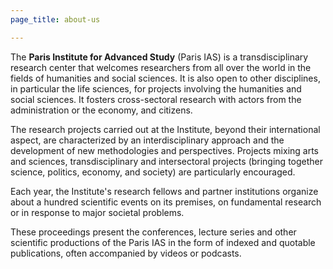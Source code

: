 ```yaml
---
page_title: about-us

---
```

The **Paris Institute for Advanced Study** (Paris IAS) is a transdisciplinary research center that welcomes researchers from all over the world in the fields of humanities and social sciences. It is also open to other disciplines, in particular the life sciences, for projects involving the humanities and social sciences. It fosters cross-sectoral research with actors from the administration or the economy, and citizens.

The research projects carried out at the Institute, beyond their international aspect, are characterized by an interdisciplinary approach and the development of new methodologies and perspectives. Projects mixing arts and sciences, transdisciplinary and intersectoral projects (bringing together science, politics, economy, and society) are particularly encouraged.

Each year, the Institute's research fellows and partner institutions organize about a hundred scientific events on its premises, on fundamental research or in response to major societal problems.

These proceedings present the conferences, lecture series and other scientific productions of the Paris IAS in the form of indexed and quotable publications, often accompanied by videos or podcasts.